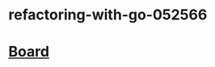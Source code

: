 # refactoring-with-go-052566

# [Board](https://projects.invisionapp.com/freehand/document/uPOnqb00x)